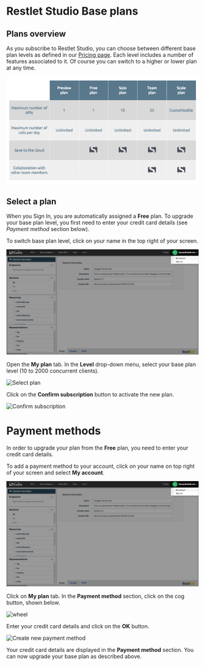# Restlet Studio Base plans

## Plans overview

As you subscribe to Restlet Studio, you can choose between different base plan levels as defined in our <a href="http://restlet.com/products/apispark/pricing" target="_blank">Pricing page</a>. Each level includes a number of features associated to it. Of course you can switch to a higher or lower plan at any time.

![Plans overview](images/restlet-studio-plans.jpg "Plans overview")

## Select a plan

When you Sign In, you are automatically assigned a **Free** plan. To upgrade your base plan level, you first need to enter your credit card details (see *Payment method* section below).

To switch base plan level, click on your name in the top right of your screen.

![My account](images/my-account.jpg "My account")

Open the **My plan** tab. In the **Level** drop-down menu, select your base plan level (10 to 2000 concurrent clients).

![Select plan](images/select-plan.jpg "Select plan")

Click on the **Confirm subscription** button to activate the new plan.

![Confirm subscription](images/confirm-subscription.jpg "Confirm subscription")

# Payment methods

In order to upgrade your plan from the **Free** plan, you need to enter your credit card details.

To add a payment method to your account, click on your name on top right of your screen and select **My account**.

![My account](images/my-account.jpg "My account")

Click on **My plan** tab. In the **Payment method** section, click on the cog button, shown below.

![wheel](images/wheel.jpg "wheel")

Enter your credit card details and click on the **OK** button.

![Create new payment method](images/credit-card-details.jpg "Create new payment method")

Your credit card details are displayed in the **Payment method** section. You can now upgrade your base plan as described above.
